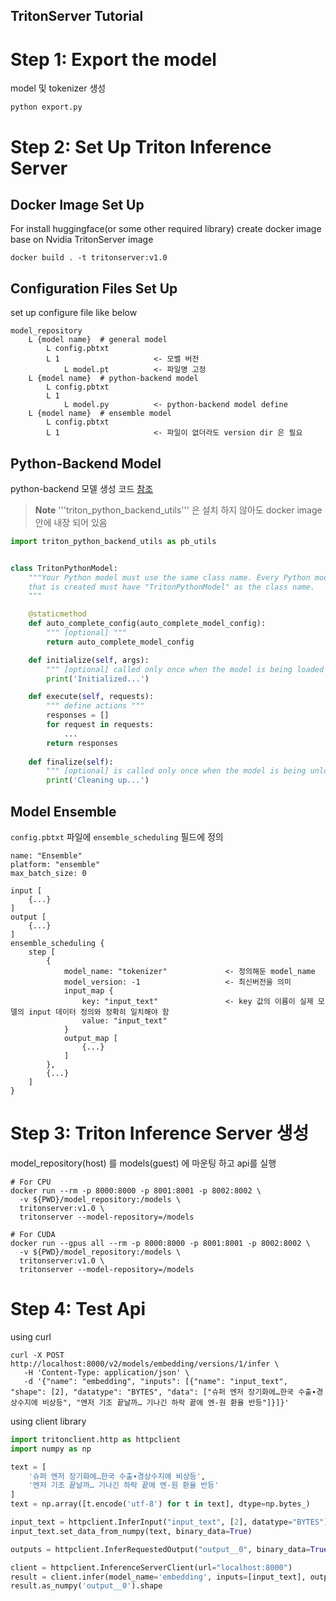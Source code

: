 TritonServer Tutorial
---

# Step 1: Export the model
model 및 tokenizer 생성
```shell
python export.py
```

# Step 2: Set Up Triton Inference Server
## Docker Image Set Up
For install huggingface(or some other required library)
create docker image base on Nvidia TritonServer image
```shell
docker build . -t tritonserver:v1.0  
```

## Configuration Files Set Up 
set up configure file like below
```text
model_repository
    L {model name}  # general model
        L config.pbtxt
        L 1                     <- 모벨 버전
            L model.pt          <- 파일명 고정 
    L {model name}  # python-backend model
        L config.pbtxt
        L 1
            L model.py          <- python-backend model define 
    L {model name}  # ensemble model
        L config.pbtxt
        L 1                     <- 파일이 없더라도 version dir 은 필요 
```

## Python-Backend Model
python-backend 모델 생성 코드 [참조](https://github.com/triton-inference-server/python_backend?tab=readme-ov-file#usage)
> **Note**
> '''triton_python_backend_utils''' 은 설치 하지 않아도 docker image 안에 내장 되어 있음
```python
import triton_python_backend_utils as pb_utils


class TritonPythonModel:
    """Your Python model must use the same class name. Every Python model
    that is created must have "TritonPythonModel" as the class name.
    """

    @staticmethod
    def auto_complete_config(auto_complete_model_config):
        """ [optional] """
        return auto_complete_model_config

    def initialize(self, args):
        """ [optional] called only once when the model is being loaded """
        print('Initialized...')

    def execute(self, requests):
        """ define actions """
        responses = []
        for request in requests:
            ...
        return responses
    
    def finalize(self):
        """ [optional] is called only once when the model is being unloaded """
        print('Cleaning up...')
```

## Model Ensemble
```config.pbtxt``` 파일에 ```ensemble_scheduling``` 필드에 정의
```
name: "Ensemble"
platform: "ensemble"
max_batch_size: 0

input [
    {...}
]
output [
    {...}
]
ensemble_scheduling {
    step [
        {
            model_name: "tokenizer"             <- 정의해둔 model_name
            model_version: -1                   <- 최신버전을 의미
            input_map {
                key: "input_text"               <- key 값의 이름이 실제 모델의 input 데이터 정의와 정확히 일치해야 함
                value: "input_text"
            }
            output_map [
                {...}
            ]
        },
        {...}
    ]
}
```


# Step 3: Triton Inference Server 생성
model_repository(host) 를 models(guest) 에 마운팅 하고 api를 실행
```shell
# For CPU
docker run --rm -p 8000:8000 -p 8001:8001 -p 8002:8002 \
  -v ${PWD}/model_repository:/models \
  tritonserver:v1.0 \
  tritonserver --model-repository=/models

# For CUDA
docker run --gpus all --rm -p 8000:8000 -p 8001:8001 -p 8002:8002 \
  -v ${PWD}/model_repository:/models \
  tritonserver:v1.0 \
  tritonserver --model-repository=/models
```


# Step 4: Test Api
using curl 
```shell
curl -X POST http://localhost:8000/v2/models/embedding/versions/1/infer \
   -H 'Content-Type: application/json' \
   -d '{"name": "embedding", "inputs": [{"name": "input_text", "shape": [2], "datatype": "BYTES", "data": ["슈퍼 엔저 장기화에…한국 수출∙경상수지에 비상등", "엔저 기조 끝날까… 기나긴 하락 끝에 엔-원 환율 반등"]}]}'
```

using client library 
```python
import tritonclient.http as httpclient
import numpy as np

text = [
    '슈퍼 엔저 장기화에…한국 수출∙경상수지에 비상등',
    '엔저 기조 끝날까… 기나긴 하락 끝에 엔-원 환율 반등'
]
text = np.array([t.encode('utf-8') for t in text], dtype=np.bytes_)

input_text = httpclient.InferInput("input_text", [2], datatype="BYTES")
input_text.set_data_from_numpy(text, binary_data=True)

outputs = httpclient.InferRequestedOutput("output__0", binary_data=True)

client = httpclient.InferenceServerClient(url="localhost:8000")
result = client.infer(model_name='embedding', inputs=[input_text], outputs=[outputs])
result.as_numpy('output__0').shape
```